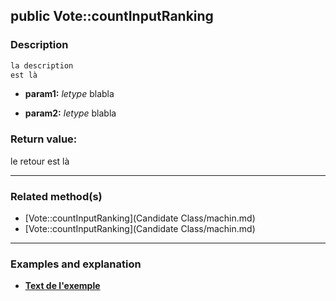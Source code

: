 ## public Vote::countInputRanking

### Description    

```php
la description
est là
```

- **param1:** *letype* blabla

- **param2:** *letype* blabla



### Return value:   

le retour
est là


---------------------------------------

### Related method(s)      

* [Vote::countInputRanking](Candidate Class/machin.md)    
* [Vote::countInputRanking](Candidate Class/machin.md)    

---------------------------------------

### Examples and explanation

* **[Text de l'exemple](link)**    
